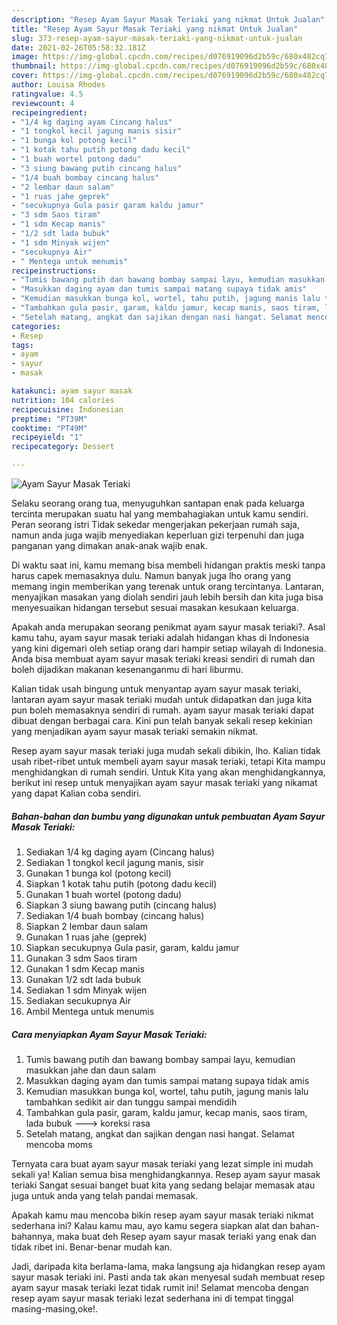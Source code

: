 ```yaml
---
description: "Resep Ayam Sayur Masak Teriaki yang nikmat Untuk Jualan"
title: "Resep Ayam Sayur Masak Teriaki yang nikmat Untuk Jualan"
slug: 373-resep-ayam-sayur-masak-teriaki-yang-nikmat-untuk-jualan
date: 2021-02-26T05:58:32.181Z
image: https://img-global.cpcdn.com/recipes/d076919096d2b59c/680x482cq70/ayam-sayur-masak-teriaki-foto-resep-utama.jpg
thumbnail: https://img-global.cpcdn.com/recipes/d076919096d2b59c/680x482cq70/ayam-sayur-masak-teriaki-foto-resep-utama.jpg
cover: https://img-global.cpcdn.com/recipes/d076919096d2b59c/680x482cq70/ayam-sayur-masak-teriaki-foto-resep-utama.jpg
author: Louisa Rhodes
ratingvalue: 4.5
reviewcount: 4
recipeingredient:
- "1/4 kg daging ayam Cincang halus"
- "1 tongkol kecil jagung manis sisir"
- "1 bunga kol potong kecil"
- "1 kotak tahu putih potong dadu kecil"
- "1 buah wortel potong dadu"
- "3 siung bawang putih cincang halus"
- "1/4 buah bombay cincang halus"
- "2 lembar daun salam"
- "1 ruas jahe geprek"
- "secukupnya Gula pasir garam kaldu jamur"
- "3 sdm Saos tiram"
- "1 sdm Kecap manis"
- "1/2 sdt lada bubuk"
- "1 sdm Minyak wijen"
- "secukupnya Air"
- " Mentega untuk menumis"
recipeinstructions:
- "Tumis bawang putih dan bawang bombay sampai layu, kemudian masukkan jahe dan daun salam"
- "Masukkan daging ayam dan tumis sampai matang supaya tidak amis"
- "Kemudian masukkan bunga kol, wortel, tahu putih, jagung manis lalu tambahkan sedikit air dan tunggu sampai mendidih"
- "Tambahkan gula pasir, garam, kaldu jamur, kecap manis, saos tiram, lada bubuk ---&gt; koreksi rasa"
- "Setelah matang, angkat dan sajikan dengan nasi hangat. Selamat mencoba moms"
categories:
- Resep
tags:
- ayam
- sayur
- masak

katakunci: ayam sayur masak 
nutrition: 104 calories
recipecuisine: Indonesian
preptime: "PT39M"
cooktime: "PT49M"
recipeyield: "1"
recipecategory: Dessert

---
```



![Ayam Sayur Masak Teriaki](https://img-global.cpcdn.com/recipes/d076919096d2b59c/680x482cq70/ayam-sayur-masak-teriaki-foto-resep-utama.jpg)

Selaku seorang orang tua, menyuguhkan santapan enak pada keluarga tercinta merupakan suatu hal yang membahagiakan untuk kamu sendiri. Peran seorang istri Tidak sekedar mengerjakan pekerjaan rumah saja, namun anda juga wajib menyediakan keperluan gizi terpenuhi dan juga panganan yang dimakan anak-anak wajib enak.

Di waktu  saat ini, kamu memang bisa membeli hidangan praktis meski tanpa harus capek memasaknya dulu. Namun banyak juga lho orang yang memang ingin memberikan yang terenak untuk orang tercintanya. Lantaran, menyajikan masakan yang diolah sendiri jauh lebih bersih dan kita juga bisa menyesuaikan hidangan tersebut sesuai masakan kesukaan keluarga. 



Apakah anda merupakan seorang penikmat ayam sayur masak teriaki?. Asal kamu tahu, ayam sayur masak teriaki adalah hidangan khas di Indonesia yang kini digemari oleh setiap orang dari hampir setiap wilayah di Indonesia. Anda bisa membuat ayam sayur masak teriaki kreasi sendiri di rumah dan boleh dijadikan makanan kesenanganmu di hari liburmu.

Kalian tidak usah bingung untuk menyantap ayam sayur masak teriaki, lantaran ayam sayur masak teriaki mudah untuk didapatkan dan juga kita pun boleh memasaknya sendiri di rumah. ayam sayur masak teriaki dapat dibuat dengan berbagai cara. Kini pun telah banyak sekali resep kekinian yang menjadikan ayam sayur masak teriaki semakin nikmat.

Resep ayam sayur masak teriaki juga mudah sekali dibikin, lho. Kalian tidak usah ribet-ribet untuk membeli ayam sayur masak teriaki, tetapi Kita mampu menghidangkan di rumah sendiri. Untuk Kita yang akan menghidangkannya, berikut ini resep untuk menyajikan ayam sayur masak teriaki yang nikamat yang dapat Kalian coba sendiri.

<!--inarticleads1-->

##### Bahan-bahan dan bumbu yang digunakan untuk pembuatan Ayam Sayur Masak Teriaki:

1. Sediakan 1/4 kg daging ayam (Cincang halus)
1. Sediakan 1 tongkol kecil jagung manis, sisir
1. Gunakan 1 bunga kol (potong kecil)
1. Siapkan 1 kotak tahu putih (potong dadu kecil)
1. Gunakan 1 buah wortel (potong dadu)
1. Siapkan 3 siung bawang putih (cincang halus)
1. Sediakan 1/4 buah bombay (cincang halus)
1. Siapkan 2 lembar daun salam
1. Gunakan 1 ruas jahe (geprek)
1. Siapkan secukupnya Gula pasir, garam, kaldu jamur
1. Gunakan 3 sdm Saos tiram
1. Gunakan 1 sdm Kecap manis
1. Gunakan 1/2 sdt lada bubuk
1. Sediakan 1 sdm Minyak wijen
1. Sediakan secukupnya Air
1. Ambil  Mentega untuk menumis




<!--inarticleads2-->

##### Cara menyiapkan Ayam Sayur Masak Teriaki:

1. Tumis bawang putih dan bawang bombay sampai layu, kemudian masukkan jahe dan daun salam
1. Masukkan daging ayam dan tumis sampai matang supaya tidak amis
1. Kemudian masukkan bunga kol, wortel, tahu putih, jagung manis lalu tambahkan sedikit air dan tunggu sampai mendidih
1. Tambahkan gula pasir, garam, kaldu jamur, kecap manis, saos tiram, lada bubuk ---&gt; koreksi rasa
1. Setelah matang, angkat dan sajikan dengan nasi hangat. Selamat mencoba moms




Ternyata cara buat ayam sayur masak teriaki yang lezat simple ini mudah sekali ya! Kalian semua bisa menghidangkannya. Resep ayam sayur masak teriaki Sangat sesuai banget buat kita yang sedang belajar memasak atau juga untuk anda yang telah pandai memasak.

Apakah kamu mau mencoba bikin resep ayam sayur masak teriaki nikmat sederhana ini? Kalau kamu mau, ayo kamu segera siapkan alat dan bahan-bahannya, maka buat deh Resep ayam sayur masak teriaki yang enak dan tidak ribet ini. Benar-benar mudah kan. 

Jadi, daripada kita berlama-lama, maka langsung aja hidangkan resep ayam sayur masak teriaki ini. Pasti anda tak akan menyesal sudah membuat resep ayam sayur masak teriaki lezat tidak rumit ini! Selamat mencoba dengan resep ayam sayur masak teriaki lezat sederhana ini di tempat tinggal masing-masing,oke!.

